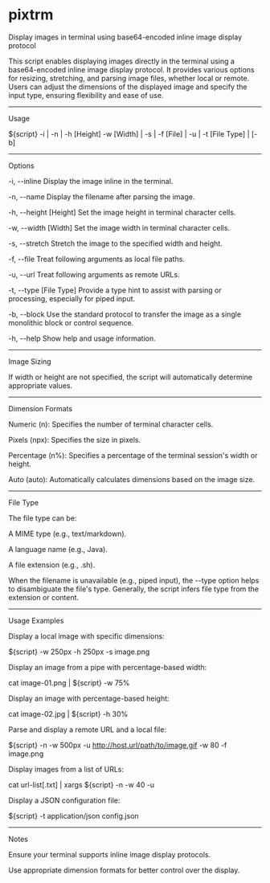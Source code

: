 # pixtrm
Display images in terminal using base64-encoded inline image display protocol

This script enables displaying images directly in the terminal using a base64-encoded inline image display protocol. It provides various options for resizing, stretching, and parsing image files, whether local or remote. Users can adjust the dimensions of the displayed image and specify the input type, ensuring flexibility and ease of use.

---

Usage

${script} -i | -n | -h [Height] -w [Width] | -s | -f [File] | -u | -t [File Type] | [-b]

---

Options

-i, --inline
Display the image inline in the terminal.

-n, --name
Display the filename after parsing the image.

-h, --height [Height]
Set the image height in terminal character cells.

-w, --width [Width]
Set the image width in terminal character cells.

-s, --stretch
Stretch the image to the specified width and height.

-f, --file
Treat following arguments as local file paths.

-u, --url
Treat following arguments as remote URLs.

-t, --type [File Type]
Provide a type hint to assist with parsing or processing, especially for piped input.

-b, --block
Use the standard protocol to transfer the image as a single monolithic block or control sequence.

-h, --help
Show help and usage information.

---

Image Sizing

If width or height are not specified, the script will automatically determine appropriate values.

---

Dimension Formats

Numeric (n): Specifies the number of terminal character cells.

Pixels (npx): Specifies the size in pixels.

Percentage (n%): Specifies a percentage of the terminal session's width or height.

Auto (auto): Automatically calculates dimensions based on the image size.

---

File Type

The file type can be:

A MIME type (e.g., text/markdown).

A language name (e.g., Java).

A file extension (e.g., .sh).

When the filename is unavailable (e.g., piped input), the --type option helps to disambiguate the file's type. Generally, the script infers file type from the extension or content.

---

Usage Examples

Display a local image with specific dimensions:

${script} -w 250px -h 250px -s image.png

Display an image from a pipe with percentage-based width:

cat image-01.png | ${script} -w 75%

Display an image with percentage-based height:

cat image-02.jpg | ${script} -h 30%

Parse and display a remote URL and a local file:

${script} -n -w 500px -u http://host.url/path/to/image.gif -w 80 -f image.png

Display images from a list of URLs:

cat url-list[.txt] | xargs ${script} -n -w 40 -u

Display a JSON configuration file:

${script} -t application/json config.json

---

Notes

Ensure your terminal supports inline image display protocols.

Use appropriate dimension formats for better control over the display.
